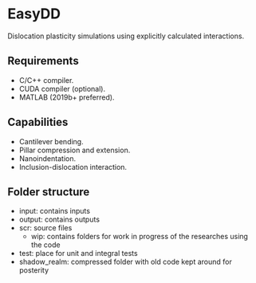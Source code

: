 # EasyDD

Dislocation plasticity simulations using explicitly calculated interactions.

## Requirements

- C/C++ compiler.
- CUDA compiler (optional).
- MATLAB (2019b+ preferred).

## Capabilities

- Cantilever bending.
- Pillar compression and extension.
- Nanoindentation.
- Inclusion-dislocation interaction.

## Folder structure

- input: contains inputs
- output: contains outputs
- scr: source files
  - wip: contains folders for work in progress of the researches using the code
- test: place for unit and integral tests
- shadow_realm: compressed folder with old code kept around for posterity

